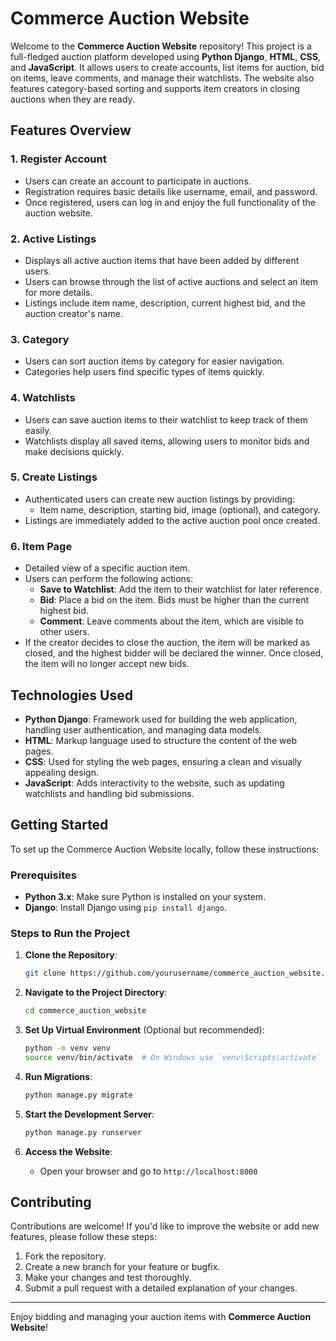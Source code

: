 # Commerce Auction Website

Welcome to the **Commerce Auction Website** repository! This project is a full-fledged auction platform developed using **Python Django**, **HTML**, **CSS**, and **JavaScript**. It allows users to create accounts, list items for auction, bid on items, leave comments, and manage their watchlists. The website also features category-based sorting and supports item creators in closing auctions when they are ready.

## Features Overview

### 1. **Register Account**
   - Users can create an account to participate in auctions.
   - Registration requires basic details like username, email, and password.
   - Once registered, users can log in and enjoy the full functionality of the auction website.

### 2. **Active Listings**
   - Displays all active auction items that have been added by different users.
   - Users can browse through the list of active auctions and select an item for more details.
   - Listings include item name, description, current highest bid, and the auction creator's name.

### 3. **Category**
   - Users can sort auction items by category for easier navigation.
   - Categories help users find specific types of items quickly.

### 4. **Watchlists**
   - Users can save auction items to their watchlist to keep track of them easily.
   - Watchlists display all saved items, allowing users to monitor bids and make decisions quickly.

### 5. **Create Listings**
   - Authenticated users can create new auction listings by providing:
     - Item name, description, starting bid, image (optional), and category.
   - Listings are immediately added to the active auction pool once created.

### 6. **Item Page**
   - Detailed view of a specific auction item.
   - Users can perform the following actions:
     - **Save to Watchlist**: Add the item to their watchlist for later reference.
     - **Bid**: Place a bid on the item. Bids must be higher than the current highest bid.
     - **Comment**: Leave comments about the item, which are visible to other users.
   - If the creator decides to close the auction, the item will be marked as closed, and the highest bidder will be declared the winner. Once closed, the item will no longer accept new bids.

## Technologies Used

- **Python Django**: Framework used for building the web application, handling user authentication, and managing data models.
- **HTML**: Markup language used to structure the content of the web pages.
- **CSS**: Used for styling the web pages, ensuring a clean and visually appealing design.
- **JavaScript**: Adds interactivity to the website, such as updating watchlists and handling bid submissions.

## Getting Started

To set up the Commerce Auction Website locally, follow these instructions:

### Prerequisites

- **Python 3.x**: Make sure Python is installed on your system.
- **Django**: Install Django using `pip install django`.

### Steps to Run the Project

1. **Clone the Repository**:
   ```bash
   git clone https://github.com/yourusername/commerce_auction_website.git
   ```

2. **Navigate to the Project Directory**:
   ```bash
   cd commerce_auction_website
   ```

3. **Set Up Virtual Environment** (Optional but recommended):
   ```bash
   python -m venv venv
   source venv/bin/activate  # On Windows use `venv\Scripts\activate`


4. **Run Migrations**:
   ```bash
   python manage.py migrate
   ```

5. **Start the Development Server**:
   ```bash
   python manage.py runserver
   ```

6. **Access the Website**:
   - Open your browser and go to `http://localhost:8000`


## Contributing

Contributions are welcome! If you'd like to improve the website or add new features, please follow these steps:

1. Fork the repository.
2. Create a new branch for your feature or bugfix.
3. Make your changes and test thoroughly.
4. Submit a pull request with a detailed explanation of your changes.

---

Enjoy bidding and managing your auction items with **Commerce Auction Website**!
